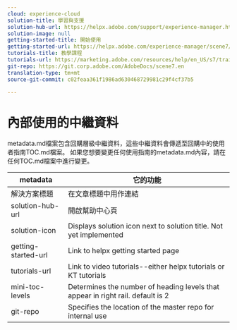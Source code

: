 ```yaml
---
cloud: experience-cloud
solution-title: 學習與支援
solution-hub-url: https://helpx.adobe.com/support/experience-manager.html
solution-image: null
getting-started-title: 開始使用
getting-started-url: https://helpx.adobe.com/experience-manager/scene7/topics/getting-started.html
tutorials-title: 教學課程
tutorials-url: https://marketing.adobe.com/resources/help/en_US/s7/training-videos/
git-repo: https://git.corp.adobe.com/AdobeDocs/scene7.en
translation-type: tm+mt
source-git-commit: c02feaa361f1986ad630468729981c29f4cf37b5

---
```



# 內部使用的中繼資料

metadata.md檔案包含回購層級中繼資料，這些中繼資料會傳遞至回購中的使用者指南TOC.md檔案。 如果您想要變更任何使用指南的metadata.md內容，請在任何TOC.md檔案中進行變更。

| metadata | 它的功能 |
|--- |--- |
| 解決方案標題 | 在文章標題中用作連結 |
| solution-hub-url | 開啟幫助中心頁 |
| solution-icon | Displays solution icon next to solution title. Not yet implemented |
| getting-started-url | Link to helpx getting started page |
| tutorials-url | Link to video tutorials--either helpx tutorials or KT tutorials |
| mini-toc-levels | Determines the number of heading levels that appear in right rail. default is 2 |
| git-repo | Specifies the location of the master repo for internal use |
